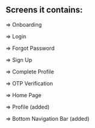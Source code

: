 
## Screens it contains:

=> Onboarding

=> Login

=> Forgot Password

=> Sign Up

=> Complete Profile

=> OTP Verification

=> Home Page

=> Profile (added)

=> Bottom Navigation Bar (added)
